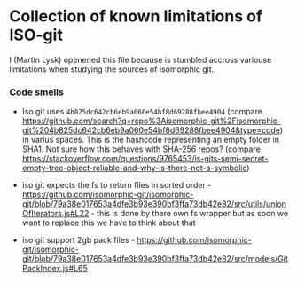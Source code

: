 # Collection of known limitations of ISO-git

I (Martin Lysk) openened this file because is stumbled accross variouse limitations when studying the sources of isomorphic git.

### Code smells

 - Iso git uses `4b825dc642cb6eb9a060e54bf8d69288fbee4904` (compare. https://github.com/search?q=repo%3Aisomorphic-git%2Fisomorphic-git%204b825dc642cb6eb9a060e54bf8d69288fbee4904&type=code) in varius spaces. This is the hashcode representing an empty folder in SHA1. Not sure how this behaves with SHA-256 repos? (compare https://stackoverflow.com/questions/9765453/is-gits-semi-secret-empty-tree-object-reliable-and-why-is-there-not-a-symbolic)

 - iso git expects the fs to return files in sorted order - https://github.com/isomorphic-git/isomorphic-git/blob/79a38e017653a4dfe3b93e390bf3ffa73db42e82/src/utils/unionOfIterators.js#L22 - this is done by there own fs wrapper but as soon we want to replace this we have to think about that 

 - iso git support 2gb pack files - https://github.com/isomorphic-git/isomorphic-git/blob/79a38e017653a4dfe3b93e390bf3ffa73db42e82/src/models/GitPackIndex.js#L65


